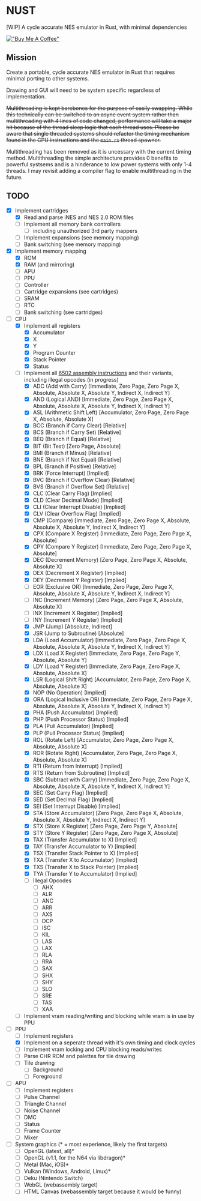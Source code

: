 # NUST

[WIP] A cycle accurate NES emulator in Rust, with minimal dependencies

[!["Buy Me A Coffee"](https://www.buymeacoffee.com/assets/img/custom_images/orange_img.png)](https://www.buymeacoffee.com/breadcodes)

## Mission

Create a portable, cycle accurate NES emulator in Rust that requires minimal porting to other systems.

Drawing and GUI will need to be system specific regardless of implementation.

~~Multithreading is kept barebones for the purpose of easily swapping. While this technically can be switched to an async event system rather than multithreading with 4 lines of code changed, performance will take a major hit because of the thread sleep logic that each thread uses. Please be aware that single threaded systems should refactor the timing mechanism found in the CPU instructions and the `main.rs` thread spawner.~~

Multithreading has been removed as it is uncessary with the current timing method. Multithreading the simple architecture provides 0 benefits to powerful systsems and is a hinderance to low power systems with only 1-4 threads. I may revisit adding a compiler flag to enable multithreading in the future.

## TODO

- [x] Implement cartridges
  - [x] Read and parse iNES and NES 2.0 ROM files
  - [ ] Implement all memory bank controllers
    - [ ] including unauthorized 3rd party mappers
  - [ ] Implement expansions (see memory mapping)
  - [ ] Bank switching (see memory mapping)
- [x] Implement memory mapping
  - [x] ROM
  - [x] RAM (and mirroring)
  - [ ] APU
  - [ ] PPU
  - [ ] Controller
  - [ ] Cartridge expansions (see cartridges)
  - [ ] SRAM
  - [ ] RTC
  - [ ] Bank switching (see cartridges)
- [ ] CPU
  - [x] Implement all registers
    - [x] Accumulator
    - [x] X
    - [x] Y
    - [x] Program Counter
    - [x] Stack Pointer
    - [x] Status
  - [ ] Implement all [6502 assembly instructions](https://www.masswerk.at/6502/6502_instruction_set.html) and their variants, including illegal opcodes (in progress)
    - [x] ADC (Add with Carry) [Immediate, Zero Page, Zero Page X, Absolute, Absolute X, Absolute Y, Indirect X, Indirect Y]
    - [x] AND (Logical AND) [Immediate, Zero Page, Zero Page X, Absolute, Absolute X, Absolute Y, Indirect X, Indirect Y]
    - [x] ASL (Arithmetic Shift Left) [Accumulator, Zero Page, Zero Page X, Absolute, Absolute X]
    - [x] BCC (Branch if Carry Clear) [Relative]
    - [x] BCS (Branch if Carry Set) [Relative]
    - [x] BEQ (Branch if Equal) [Relative]
    - [x] BIT (Bit Test) [Zero Page, Absolute]
    - [x] BMI (Branch if Minus) [Relative]
    - [x] BNE (Branch if Not Equal) [Relative]
    - [x] BPL (Branch if Positive) [Relative]
    - [x] BRK (Force Interrupt) [Implied]
    - [x] BVC (Branch if Overflow Clear) [Relative]
    - [x] BVS (Branch if Overflow Set) [Relative]
    - [x] CLC (Clear Carry Flag) [Implied]
    - [x] CLD (Clear Decimal Mode) [Implied]
    - [x] CLI (Clear Interrupt Disable) [Implied]
    - [x] CLV (Clear Overflow Flag) [Implied]
    - [x] CMP (Compare) [Immediate, Zero Page, Zero Page X, Absolute, Absolute X, Absolute Y, Indirect X, Indirect Y]
    - [x] CPX (Compare X Register) [Immediate, Zero Page, Zero Page X, Absolute]
    - [x] CPY (Compare Y Register) [Immediate, Zero Page, Zero Page X, Absolute]
    - [x] DEC (Decrement Memory) [Zero Page, Zero Page X, Absolute, Absolute X]
    - [x] DEX (Decrement X Register) [Implied]
    - [x] DEY (Decrement Y Register) [Implied]
    - [ ] EOR (Exclusive OR) [Immediate, Zero Page, Zero Page X, Absolute, Absolute X, Absolute Y, Indirect X, Indirect Y]
    - [ ] INC (Increment Memory) [Zero Page, Zero Page X, Absolute, Absolute X]
    - [ ] INX (Increment X Register) [Implied]
    - [ ] INY (Increment Y Register) [Implied]
    - [x] JMP (Jump) [Absolute, Indirect]
    - [x] JSR (Jump to Subroutine) [Absolute]
    - [x] LDA (Load Accumulator) [Immediate, Zero Page, Zero Page X, Absolute, Absolute X, Absolute Y, Indirect X, Indirect Y]
    - [x] LDX (Load X Register) [Immediate, Zero Page, Zero Page Y, Absolute, Absolute Y]
    - [x] LDY (Load Y Register) [Immediate, Zero Page, Zero Page X, Absolute, Absolute X]
    - [x] LSR (Logical Shift Right) [Accumulator, Zero Page, Zero Page X, Absolute, Absolute X]
    - [x] NOP (No Operation) [Implied]
    - [x] ORA (Logical Inclusive OR) [Immediate, Zero Page, Zero Page X, Absolute, Absolute X, Absolute Y, Indirect X, Indirect Y]
    - [x] PHA (Push Accumulator) [Implied]
    - [x] PHP (Push Processor Status) [Implied]
    - [x] PLA (Pull Accumulator) [Implied]
    - [x] PLP (Pull Processor Status) [Implied]
    - [x] ROL (Rotate Left) [Accumulator, Zero Page, Zero Page X, Absolute, Absolute X]
    - [x] ROR (Rotate Right) [Accumulator, Zero Page, Zero Page X, Absolute, Absolute X]
    - [x] RTI (Return from Interrupt) [Implied]
    - [x] RTS (Return from Subroutine) [Implied]
    - [x] SBC (Subtract with Carry) [Immediate, Zero Page, Zero Page X, Absolute, Absolute X, Absolute Y, Indirect X, Indirect Y]
    - [x] SEC (Set Carry Flag) [Implied]
    - [x] SED (Set Decimal Flag) [Implied]
    - [x] SEI (Set Interrupt Disable) [Implied]
    - [x] STA (Store Accumulator) [Zero Page, Zero Page X, Absolute, Absolute X, Absolute Y, Indirect X, Indirect Y]
    - [x] STX (Store X Register) [Zero Page, Zero Page Y, Absolute]
    - [x] STY (Store Y Register) [Zero Page, Zero Page X, Absolute]
    - [x] TAX (Transfer Accumulator to X) [Implied]
    - [x] TAY (Transfer Accumulator to Y) [Implied]
    - [x] TSX (Transfer Stack Pointer to X) [Implied]
    - [x] TXA (Transfer X to Accumulator) [Implied]
    - [x] TXS (Transfer X to Stack Pointer) [Implied]
    - [x] TYA (Transfer Y to Accumulator) [Implied]
    - [ ] Illegal Opcodes
      - [ ] AHX
      - [ ] ALR
      - [ ] ANC
      - [ ] ARR
      - [ ] AXS
      - [ ] DCP
      - [ ] ISC
      - [ ] KIL
      - [ ] LAS
      - [ ] LAX
      - [ ] RLA
      - [ ] RRA
      - [ ] SAX
      - [ ] SHX
      - [ ] SHY
      - [ ] SLO
      - [ ] SRE
      - [ ] TAS
      - [ ] XAA
  - [ ] Implement vram reading/writing and blocking while vram is in use by PPU
- [ ] PPU
  - [ ] Implement registers
  - [x] Implement on a seperate thread with it's own timing and clock cycles
  - [ ] Implement vram locking and CPU blocking reads/writes
  - [ ] Parse CHR ROM and palettes for tile drawing
  - [ ] Tile drawing
    - [ ] Background
    - [ ] Foreground
- [ ] APU
  - [ ] Implement registers
  - [ ] Pulse Channel
  - [ ] Triangle Channel
  - [ ] Noise Channel
  - [ ] DMC
  - [ ] Status
  - [ ] Frame Counter
  - [ ] Mixer
- [ ] System graphics (\* = most experience, likely the first targets)
  - [ ] OpenGL (latest, all)\*
  - [ ] OpenGL (v1.1, for the N64 via libdragon)\*
  - [ ] Metal (Mac, iOS)\*
  - [ ] Vulkan (Windows, Android, Linux)\*
  - [ ] Deku (Nintendo Switch)
  - [ ] WebGL (webassembly target)
  - [ ] HTML Canvas (webassembly target because it would be funny)
